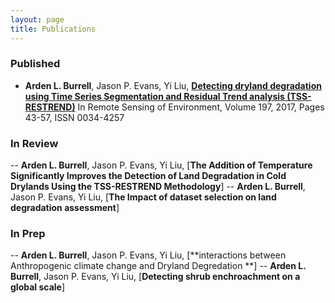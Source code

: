 ```yaml
---
layout: page
title: Publications 
---
```

### Published   
 - **Arden L. Burrell**, Jason P. Evans, Yi Liu, [**Detecting dryland degradation using Time Series Segmentation and Residual Trend analysis (TSS-RESTREND)**](http://www.sciencedirect.com/science/article/pii/S0034425717302171) In Remote Sensing of Environment, Volume 197, 2017, Pages 43-57, ISSN 0034-4257

### In Review
--  **Arden L. Burrell**, Jason P. Evans, Yi Liu, [**The Addition of Temperature Significantly Improves the Detection of Land Degradation in Cold Drylands Using the TSS-RESTREND Methodology**]
-- **Arden L. Burrell**, Jason P. Evans, Yi Liu, [**The Impact of dataset selection on land degradation assessment**]

### In Prep
-- **Arden L. Burrell**, Jason P. Evans, Yi Liu, [**interactions between Anthropogenic climate change and Dryland Degredation **]
-- **Arden L. Burrell**, Jason P. Evans, Yi Liu, [**Detecting shrub enchroachment on a global scale**]